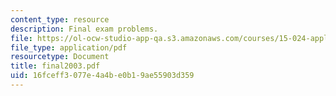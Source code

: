 ```yaml
---
content_type: resource
description: Final exam problems.
file: https://ol-ocw-studio-app-qa.s3.amazonaws.com/courses/15-024-applied-economics-for-managers-summer-2004/16fceff3077e4a4be0b19ae55903d359_final2003.pdf
file_type: application/pdf
resourcetype: Document
title: final2003.pdf
uid: 16fceff3-077e-4a4b-e0b1-9ae55903d359
---
```

